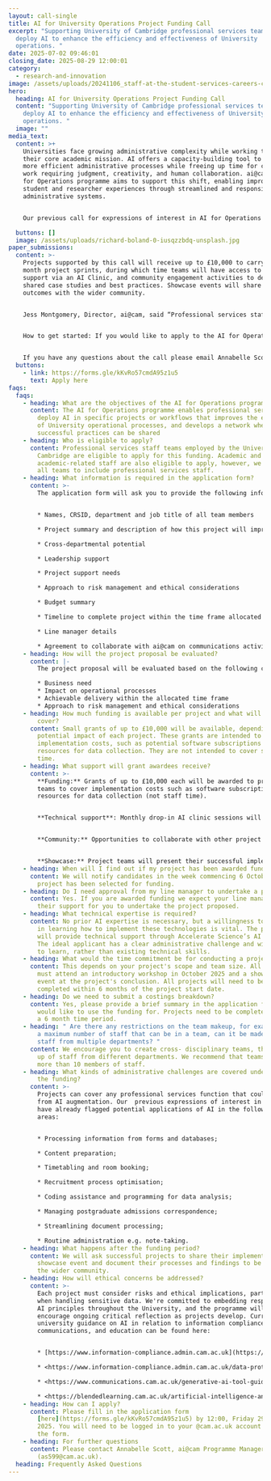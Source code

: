 ```yaml
---
layout: call-single
title: AI for University Operations Project Funding Call
excerpt: "Supporting University of Cambridge professional services teams to
  deploy AI to enhance the efficiency and effectiveness of University
  operations. "
date: 2025-07-02 09:46:01
closing_date: 2025-08-29 12:00:01
category:
  - research-and-innovation
image: /assets/uploads/20241106_staff-at-the-student-services-careers-centre_0175.jpg
hero:
  heading: AI for University Operations Project Funding Call
  content: "Supporting University of Cambridge professional services teams to
    deploy AI to enhance the efficiency and effectiveness of University
    operations. "
  image: ""
media_text:
  content: >+
    Universities face growing administrative complexity while working to support
    their core academic mission. AI offers a capacity-building tool to support
    more efficient administrative processes while freeing up time for complex
    work requiring judgment, creativity, and human collaboration. ai@cam’s AI
    for Operations programme aims to support this shift, enabling improved
    student and researcher experiences through streamlined and responsive
    administrative systems.


    Our previous call for expressions of interest in AI for Operations showed there is huge interest from professional services staff in experimenting with AI across diverse applications - from communications teams using AI for content generation to finance departments exploring contract analysis. Many staff want to upskill in this area, but lack the resources to identify and implement AI tools that could benefit their work. In response, ai@cam is launching the AI for Operations project funding call. This initiative will provide funding and technical support for administrative teams ready to deploy AI solutions that address real operational challenges.

  buttons: []
  image: /assets/uploads/richard-boland-0-iusqzzbdq-unsplash.jpg
paper_submissions:
  content: >-
    Projects supported by this call will receive up to £10,000 to carry out 6
    month project sprints, during which time teams will have access to technical
    support via an AI Clinic, and community engagement activities to develop
    shared case studies and best practices. Showcase events will share project
    outcomes with the wider community.


    Jess Montgomery, Director, ai@cam, said “Professional services staff are eager to experiment with AI, and this programme will help them not just implement solutions, but share their successes and learn from each other. That's how we'll scale real impact across our administrative functions and create more responsive and efficient systems that better support our students and researchers."


    How to get started: If you would like to apply to the AI for Operations project funding call please complete the application form below by **12:00, Friday 29 August 2025.**


    If you have any questions about the call please email Annabelle Scott (as599@cam.ac.uk)
  buttons:
    - link: https://forms.gle/kKvRo57cmdA95z1u5
      text: Apply here
faqs:
  faqs:
    - heading: What are the objectives of the AI for Operations programme?
      content: The AI for Operations programme enables professional services teams to
        deploy AI in specific projects or workflows that improves the efficiency
        of University operational processes, and develops a network where
        successful practices can be shared
    - heading: Who is eligible to apply?
      content: Professional services staff teams employed by the University of
        Cambridge are eligible to apply for this funding. Academic and
        academic-related staff are also eligible to apply, however, we expect
        all teams to include professional services staff.
    - heading: What information is required in the application form?
      content: >-
        The application form will ask you to provide the following information:


        * Names, CRSID, department and job title of all team members

        * Project summary and description of how this project will improve University operational and business needs

        * Cross-departmental potential

        * Leadership support

        * Project support needs

        * Approach to risk management and ethical considerations

        * Budget summary

        * Timeline to complete project within the time frame allocated

        * Line manager details

        * Agreement to collaborate with ai@cam on communications activities related to the project
    - heading: How will the project proposal be evaluated?
      content: |-
        The project proposal will be evaluated based on the following criteria: 

        * Business need
        * Impact on operational processes
        * Achievable delivery within the allocated time frame
        * Approach to risk management and ethical considerations
    - heading: How much funding is available per project and what will the funding
        cover?
      content: Small grants of up to £10,000 will be available, depending on scope and
        potential impact of each project. These grants are intended to cover
        implementation costs, such as potential software subscriptions or
        resources for data collection. They are not intended to cover staff
        time.
    - heading: What support will grant awardees receive?
      content: >-
        **Funding:** Grants of up to £10,000 each will be awarded to project
        teams to cover implementation costs such as software subscriptions and
        resources for data collection (not staff time).


        **Technical support**: Monthly drop-in AI clinic sessions will be arranged with Accelerate Science Machine Learning Engineers who will provide hands-on guidance throughout your project.


        **Community:** Opportunities to collaborate with other project teams through peer learning roundtables will be organised. An AI Community of Practice will act as a digital hub for documentation on existing case studies. 


        **Showcase:** Project teams will present their successful implementations to the wider University community and contribute to building institutional knowledge.
    - heading: When will I find out if my project has been awarded funding?
      content: We will notify candidates in the week commencing 6 October if their
        project has been selected for funding.
    - heading: Do I need approval from my line manager to undertake a project?
      content: Yes. If you are awarded funding we expect your line manager to give
        their support for you to undertake the project proposed.
    - heading: What technical expertise is required?
      content: No prior AI expertise is necessary, but a willingness to be proactive
        in learning how to implement these technologies is vital. The programme
        will provide technical support through Accelerate Science’s AI Clinic.
        The ideal applicant has a clear administrative challenge and willingness
        to learn, rather than existing technical skills.
    - heading: What would the time commitment be for conducting a project?
      content: This depends on your project's scope and team size. All project members
        must attend an introductory workshop in October 2025 and a showcase
        event at the project's conclusion. All projects will need to be
        completed within 6 months of the project start date.
    - heading: Do we need to submit a costings breakdown?
      content: Yes, please provide a brief summary in the application form of what you
        would like to use the funding for. Projects need to be completed within
        a 6 month time period.
    - heading: " Are there any restrictions on the team makeup, for example are there
        a maximum number of staff that can be in a team, can it be made up of
        staff from multiple departments? "
      content: We encourage you to create cross- disciplinary teams, they can be made
        up of staff from different departments. We recommend that teams have no
        more than 10 members of staff.
    - heading: What kinds of administrative challenges are covered under the scope of
        the funding?
      content: >-
        Projects can cover any professional services function that could benefit
        from AI augmentation. Our  previous expressions of interest in this area
        have already flagged potential applications of AI in the following
        areas:


        * Processing information from forms and databases;

        * Content preparation;

        * Timetabling and room booking;

        * Recruitment process optimisation;

        * Coding assistance and programming for data analysis;

        * Managing postgraduate admissions correspondence;

        * Streamlining document processing;

        * Routine administration e.g. note-taking.
    - heading: What happens after the funding period?
      content: We will ask successful projects to share their implementations in a
        showcase event and document their processes and findings to be shared to
        the wider community.
    - heading: How will ethical concerns be addressed?
      content: >-
        Each project must consider risks and ethical implications, particularly
        when handling sensitive data. We're committed to embedding responsible
        AI principles throughout the University, and the programme will
        encourage ongoing critical reflection as projects develop. Current
        university guidance on AI in relation to information compliance,
        communications, and education can be found here:


        * [https://www.information-compliance.admin.cam.ac.uk](https://www.information-compliance.admin.cam.ac.uk/)

        * <https://www.information-compliance.admin.cam.ac.uk/data-protection/guidance/ai-guidance>

        * <https://www.communications.cam.ac.uk/generative-ai-tool-guidelines>

        * <https://blendedlearning.cam.ac.uk/artificial-intelligence-and-education>
    - heading: How can I apply?
      content: Please fill in the application form
        [here](https://forms.gle/kKvRo57cmdA95z1u5) by 12:00, Friday 29 August
        2025. You will need to be logged in to your @cam.ac.uk account to access
        the form.
    - heading: For further questions
      content: Please contact Annabelle Scott, ai@cam Programme Manager
        (as599@cam.ac.uk).
  heading: Frequently Asked Questions
---
```

